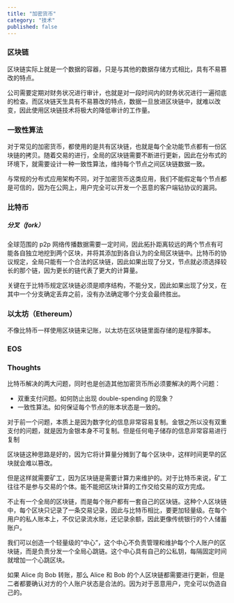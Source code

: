 ```yaml
---
title: "加密货币"
category: "技术"
published: false
---
```


### 区块链

区块链实际上就是一个数据的容器，只是与其他的数据存储方式相比，具有不易篡改的特点。

公司需要定期对财务状况进行审计，也就是对一段时间内的财务状况进行一遍彻底的检查。而区块链天生具有不易篡改的特点，数据一旦放进区块链中，就难以改变，因此使用区块链技术将极大的降低审计的工作量。

### 一致性算法

对于常见的加密货币，都使用的是共有区块链，也就是每个全功能节点都有一份区块链的拷贝。随着交易的进行，全局的区块链需要不断进行更新，因此在分布式的环境下，就需要设计一种一致性算法，维持每个节点之间区块链数据一致。

与常规的分布式应用架构不同，对于加密货币这类应用，我们不能假定每个节点都是可信的，因为在公网上，用户完全可以开发一个恶意的客户端钻协议的漏洞。

### 比特币

##### 分叉（fork）

全球范围的 p2p 网络传播数据需要一定时间，因此拓扑距离较远的两个节点有可能各自独立地挖到两个区块，并将其添加到各自认为的全局区块链中。比特币的协议规定，全局只能有一个合法的区块链，因此如果出现了分叉，节点就必须选择较长的那个链，因为更长的链代表了更大的计算量。

关键在于比特币规定区块链必须是顺序结构，不能分叉，因此如果出现了分叉，在其中一个分支确定丢弃之前，没有办法确定哪个分支会最终胜出。

### 以太坊（Ethereum）

不像比特币一样使用区块链来记账，以太坊在区块链里面存储的是程序脚本。

### EOS

### Thoughts

比特币解决的两大问题，同时也是创造其他加密货币所必须要解决的两个问题：
- 双重支付问题。如何防止出现 double-spending 的现象？
- 一致性算法。如何保证每个节点的账本状态是一致的。

对于前一个问题，本质上是因为数字化的信息非常容易复制。金银之所以没有双重支付的问题，就是因为金银本身不可复制。但是任何电子储存的信息非常容易进行复制

区块链这种思路是好的，因为它将计算量分摊到了每个区块中，这样时间更早的区块就会难以篡改。

但是这样就需要矿工，因为区块链是需要计算力来维护的。对于比特币来说，矿工往往不是参与交易的个体。能不能把区块计算的工作交给交易的双方完成。

不止有一个全局的区块链，而是每个账户都有一套自己的区块链。这种个人区块链中，每个区块只记录了一条交易记录，因此与比特币相比，要更加轻量级。在每个用户的私人账本上，不仅记录流水账，还记录余额，因此更像传统银行的个人储蓄账户。

我们可以创造一个轻量级的“中心”，这个中心不负责管理和维护每个个人账户的区块链，而是负责分发一个全局心跳链。这个中心具有自己的公私钥，每隔固定时间就增加一个心跳区块。

如果 Alice 向 Bob 转账，那么 Alice 和 Bob 的个人区块链都需要进行更新，但是二者都要确认对方的个人账户状态是合法的。因为对于恶意用户，完全可以伪造自己的。